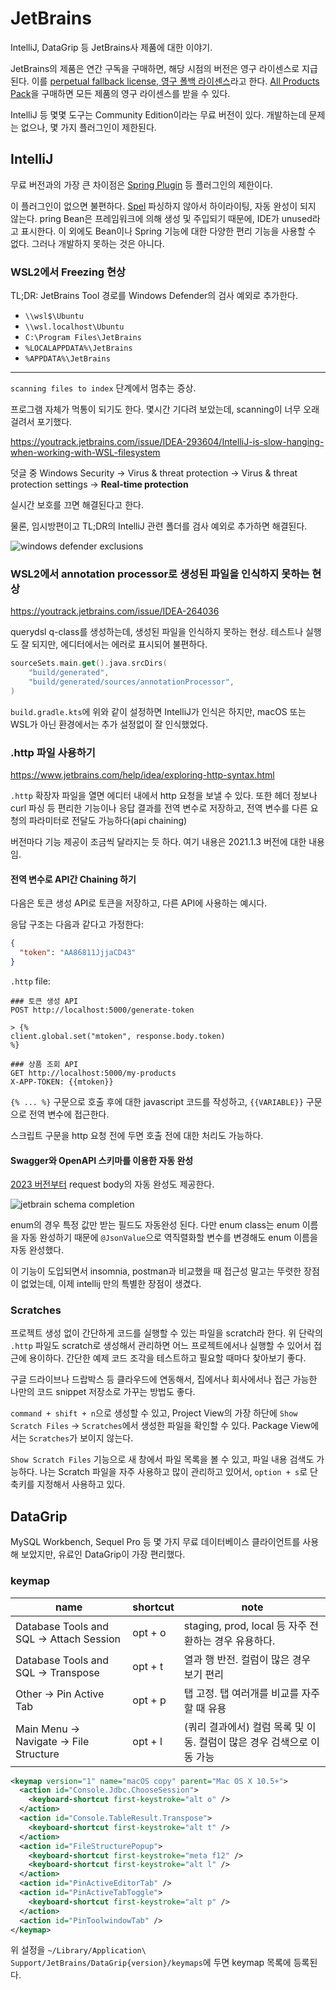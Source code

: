 # JetBrains

IntelliJ, DataGrip 등 JetBrains사 제품에 대한 이야기.

JetBrains의 제품은 연간 구독을 구매하면, 해당 시점의 버전은 영구 라이센스로 지급된다.
이를 [perpetual fallback license, 영구 폴백 라이센스](https://sales.jetbrains.com/hc/ko/articles/207240845)라고 한다.
[All Products Pack](https://www.jetbrains.com/all/)을 구매하면 모든 제품의 영구 라이센스를 받을 수 있다.

IntelliJ 등 몇몇 도구는 Community Edition이라는 무료 버전이 있다.
개발하는데 문제는 없으나, 몇 가지 플러그인이 제한된다.

## IntelliJ

무료 버전과의 가장 큰 차이점은 [Spring Plugin](https://plugins.jetbrains.com/plugin/20221-spring) 등 플러그인의 제한이다.

이 플러그인이 없으면 불편하다.
[Spel](https://docs.spring.io/spring-framework/docs/3.0.x/reference/expressions.html) 파싱하지 않아서 하이라이팅, 자동 완성이 되지 않는다.
pring Bean은 프레임워크에 의해 생성 및 주입되기 때문에, IDE가 unused라고 표시한다.
이 외에도 Bean이나 Spring 기능에 대한 다양한 편리 기능을 사용할 수 없다. 그러나 개발하지 못하는 것은 아니다.

### WSL2에서 Freezing 현상

TL;DR: JetBrains Tool 경로를 Windows Defender의 검사 예외로 추가한다.

* `\\wsl$\Ubuntu`
* `\\wsl.localhost\Ubuntu`
* `C:\Program Files\JetBrains`
* `%LOCALAPPDATA%\JetBrains`
* `%APPDATA%\JetBrains`

---

`scanning files to index` 단계에서 멈추는 증상.

프로그램 자체가 먹통이 되기도 한다.
몇시간 기다려 보았는데, scanning이 너무 오래 걸려서 포기했다.

https://youtrack.jetbrains.com/issue/IDEA-293604/IntelliJ-is-slow-hanging-when-working-with-WSL-filesystem

덧글 중 Windows Security -> Virus & threat protection -> Virus & threat protection settings -> **Real-time protection**

실시간 보호를 끄면 해결된다고 한다.

물론, 임시방편이고 TL;DR의 IntelliJ 관련 폴더를 검사 예외로 추가하면 해결된다.

![windows defender exclusions](res/windows-defender-exclusions.png)

### WSL2에서 annotation processor로 생성된 파일을 인식하지 못하는 현상

https://youtrack.jetbrains.com/issue/IDEA-264036

querydsl q-class를 생성하는데, 생성된 파일을 인식하지 못하는 현상.
테스트나 실행도 잘 되지만, 에디터에서는 에러로 표시되어 불편하다.

```kotlin
sourceSets.main.get().java.srcDirs(
    "build/generated",
    "build/generated/sources/annotationProcessor",
)
```

`build.gradle.kts`에 위와 같이 설정하면 IntelliJ가 인식은 하지만, macOS 또는 WSL가 아닌 환경에서는 추가 설정없이 잘 인식했었다.

### .http 파일 사용하기

https://www.jetbrains.com/help/idea/exploring-http-syntax.html

`.http` 확장자 파일을 열면 에디터 내에서 http 요청을 보낼 수 있다.
또한 헤더 정보나 curl 파싱 등 편리한 기능이나 응답 결과를 전역 변수로 저장하고,
전역 변수를 다른 요청의 파라미터로 전달도 가능하다(api chaining)

버전마다 기능 제공이 조금씩 달라지는 듯 하다. 여기 내용은 2021.1.3 버전에 대한 내용임.

#### 전역 변수로 API간 Chaining 하기

다음은 토큰 생성 API로 토큰을 저장하고, 다른 API에 사용하는 예시다.

응답 구조는 다음과 같다고 가정한다:
```json
{
  "token": "AA86811JjjaCD43"
}
```

`.http` file:

```
### 토큰 생성 API
POST http://localhost:5000/generate-token

> {%
client.global.set("mtoken", response.body.token)
%}

### 상품 조회 API
GET http://localhost:5000/my-products
X-APP-TOKEN: {{mtoken}}
```

`{% ... %}` 구문으로 호출 후에 대한 javascript 코드를 작성하고,
`{{VARIABLE}}` 구문으로 전역 변수에 접근한다.

스크립트 구문을 http 요청 전에 두면 호출 전에 대한 처리도 가능하다.

#### Swagger와 OpenAPI 스키마를 이용한 자동 완성

[2023 버전부터](https://www.jetbrains.com/idea/whatsnew/2023-2/) request body의 자동 완성도 제공한다.

![jetbrain schema completion](https://www.jetbrains.com/idea/whatsnew/2023-2/img/2_Swagger_and_OpenAPI_schemas_in_the_HTTP_Client.png)

enum의 경우 특정 값만 받는 필드도 자동완성 된다.
다만 enum class는 enum 이름을 자동 완성하기 때문에 `@JsonValue`으로 역직렬화할 변수를 변경해도 enum 이름을 자동 완성했다.

이 기능이 도입되면서 insomnia, postman과 비교했을 때 접근성 말고는 뚜렷한 장점이 없었는데,
이제 intellij 만의 특별한 장점이 생겼다.

### Scratches

프로젝트 생성 없이 간단하게 코드를 실행할 수 있는 파일을 scratch라 한다.
위 단락의 `.http` 파일도 scratch로 생성해서 관리하면 어느 프로젝트에서나 실행할 수 있어서 접근에 용이하다.
간단한 예제 코드 조각을 테스트하고 필요할 때마다 찾아보기 좋다.

구글 드라이브나 드랍박스 등 클라우드에 연동해서, 집에서나 회사에서나 접근 가능한 나만의 코드 snippet 저장소로 가꾸는 방법도 좋다.

`command + shift + n`으로 생성할 수 있고, Project View의 가장 하단에 `Show Scratch Files` -> `Scratches`에서 생성한 파일을 확인할 수 있다.
Package View에서는 `Scratches`가 보이지 않는다.

`Show Scratch Files` 기능으로 새 창에서 파일 목록을 볼 수 있고, 파일 내용 검색도 가능하다.
나는 Scratch 파일을 자주 사용하고 많이 관리하고 있어서, `option + s`로 단축키를 지정해서 사용하고 있다.

## DataGrip

MySQL Workbench, Sequel Pro 등 몇 가지 무료 데이터베이스 클라이언트를 사용해 보았지만, 유료인 DataGrip이 가장 편리했다.

### keymap

| name                                     | shortcut | note                                                                   |
|------------------------------------------|----------|------------------------------------------------------------------------|
| Database Tools and SQL -> Attach Session | opt + o  | staging, prod, local 등 자주 전환하는 경우 유용하다.                   |
| Database Tools and SQL -> Transpose      | opt + t  | 열과 행 반전. 컬럼이 많은 경우 보기 편리                               |
| Other -> Pin Active Tab                  | opt + p  | 탭 고정. 탭 여러개를 비교를 자주할 때 유용                             |
| Main Menu -> Navigate -> File Structure  | opt + l  | (쿼리 결과에서) 컬럼 목록 및 이동. 컬럼이 많은 경우 검색으로 이동 가능 |

```xml
<keymap version="1" name="macOS copy" parent="Mac OS X 10.5+">
  <action id="Console.Jdbc.ChooseSession">
    <keyboard-shortcut first-keystroke="alt o" />
  </action>
  <action id="Console.TableResult.Transpose">
    <keyboard-shortcut first-keystroke="alt t" />
  </action>
  <action id="FileStructurePopup">
    <keyboard-shortcut first-keystroke="meta f12" />
    <keyboard-shortcut first-keystroke="alt l" />
  </action>
  <action id="PinActiveEditorTab" />
  <action id="PinActiveTabToggle">
    <keyboard-shortcut first-keystroke="alt p" />
  </action>
  <action id="PinToolwindowTab" />
</keymap>
```

위 설정을 `~/Library/Application\ Support/JetBrains/DataGrip{version}/keymaps`에 두면 keymap 목록에 등록된다.
